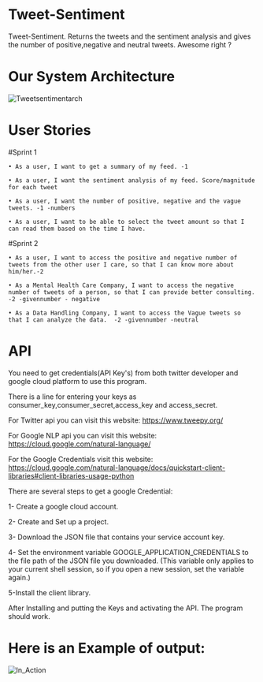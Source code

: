 # Tweet-Sentiment
Tweet-Sentiment. Returns the tweets and the sentiment analysis and gives the number of positive,negative and neutral tweets. Awesome right ?
# Our System Architecture
![Tweetsentimentarch](https://user-images.githubusercontent.com/55101879/65399206-4cc8d900-dd89-11e9-985a-49c0dd987bcb.png)

# User Stories
#Sprint 1

    • As a user, I want to get a summary of my feed. -1

    • As a user, I want the sentiment analysis of my feed. Score/magnitude for each tweet

    • As a user, I want the number of positive, negative and the vague tweets. -1 -numbers

    • As a user, I want to be able to select the tweet amount so that I can read them based on the time I have.

#Sprint 2

    • As a user, I want to access the positive and negative number of tweets from the other user I care, so that I can know more about him/her.-2

    • As a Mental Health Care Company, I want to access the negative number of tweets of a person, so that I can provide better consulting. -2 -givennumber - negative

    • As a Data Handling Company, I want to access the Vague tweets so that I can analyze the data.  -2 -givennumber -neutral


# API
You need to get credentials(API Key's) from both twitter developer and google cloud platform to use this program.

There is a line for entering your keys as consumer_key,consumer_secret,access_key and access_secret.

For Twitter api you can visit this website: https://www.tweepy.org/

For Google NLP api you can visit this website: https://cloud.google.com/natural-language/

For the Google Credentials visit this website: https://cloud.google.com/natural-language/docs/quickstart-client-libraries#client-libraries-usage-python

There are several steps to get a google Credential:

1- Create a google cloud account.

2- Create and Set up a project.

3- Download the JSON file that contains your service account key.

4- Set the environment variable GOOGLE_APPLICATION_CREDENTIALS to the file path of the JSON file you downloaded. (This variable only applies to your current shell session, so if you open a new session, set the variable again.)

5-Install the client library.

After Installing and putting the Keys and activating the API. The program should work.

# Here is an Example of output:

![In_Action](https://user-images.githubusercontent.com/55101879/65839353-724e6900-e2da-11e9-8034-891b23b670d6.png)
